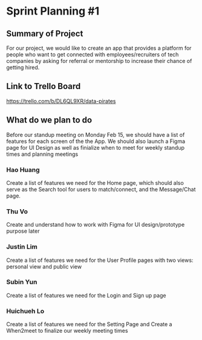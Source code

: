 
# Sprint Planning #1

## Summary of Project
For our project, we would like to create an app that provides a platform for people who want to get connected with employees/recruiters of tech companies by asking for referral or mentorship to increase their chance of getting hired.

## Link to Trello Board
https://trello.com/b/DL6QL9XR/data-pirates

## What do we plan to do
Before our standup meeting on Monday Feb 15, we should have a list of features for each screen of the the App. We should also launch a Figma page for UI Design as well as finialize when to meet for weekly standup times and planning meetings

### Hao Huang
Create a list of features we need for the Home page, which should also serve as the Search tool for users to match/connect, and the Message/Chat page.

### Thu Vo
Create and understand how to work with Figma for UI design/prototype purpose later

### Justin Lim
Create a list of features we need for the User Profile pages with two views: personal view and public view

### Subin Yun
Create a list of features we need for the Login and Sign up page

### Huichueh Lo
Create a list of features we need for the Setting Page and Create a When2meet to finalize our weekly meeting times

